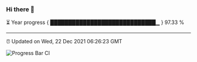 ### Hi there 👋

⏳ Year progress { █████████████████████████████▁ } 97.33 %

---

⏰ Updated on Wed, 22 Dec 2021 06:26:23 GMT

![Progress Bar CI](https://github.com/ZhaoGui/ZhaoGui/workflows/Progress%20Bar%20CI/badge.svg)
